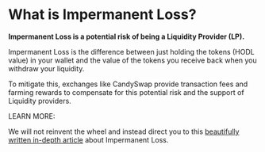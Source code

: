 # What is Impermanent Loss?

**Impermanent Loss is a potential risk of being a Liquidity Provider (LP).**

Impermanent Loss is the difference between just holding the tokens (HODL value) in your wallet and the value of the tokens you receive back when you withdraw your liquidity.

To mitigate this, exchanges like CandySwap provide transaction fees and farming rewards to compensate for this potential risk and the support of Liquidity providers.

LEARN MORE:

We will not reinvent the wheel and instead direct you to this [beautifully written in-depth article](https://medium.com/coinmonks/understanding-impermanent-loss-9ac6795e5baa) about Impermanent Loss.
